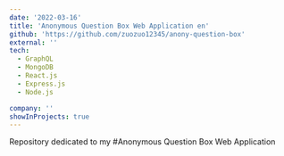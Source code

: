 ```yaml
---
date: '2022-03-16'
title: 'Anonymous Question Box Web Application en'
github: 'https://github.com/zuozuo12345/anony-question-box'
external: ''
tech:
  - GraphQL
  - MongoDB
  - React.js
  - Express.js
  - Node.js

company: ''
showInProjects: true
---
```

Repository dedicated to my #Anonymous Question Box Web Application
